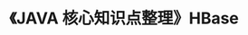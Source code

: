 ---
title: 《JAVA 核心知识点整理》HBase
tags: 
  - JAVA核心知识点整理
categories:
  - 读书笔记
  - JAVA核心知识点整理
visible: hide
---